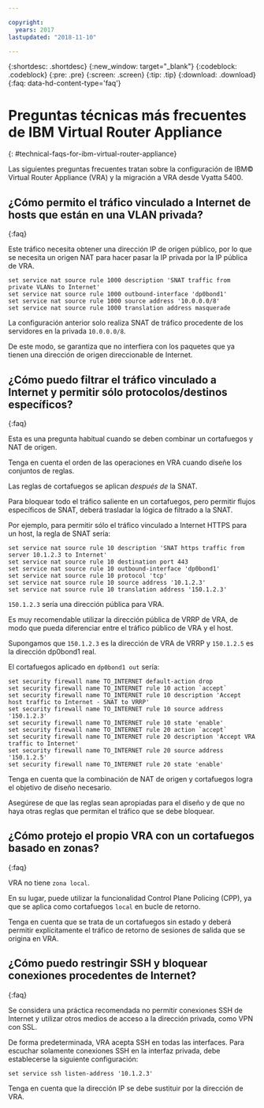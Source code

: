 ```yaml
---

copyright:
  years: 2017
lastupdated: "2018-11-10"

---
```


{:shortdesc: .shortdesc}
{:new_window: target="_blank"}
{:codeblock: .codeblock}
{:pre: .pre}
{:screen: .screen}
{:tip: .tip}
{:download: .download}
{:faq: data-hd-content-type='faq'}

# Preguntas técnicas más frecuentes de IBM Virtual Router Appliance
{: #technical-faqs-for-ibm-virtual-router-appliance}

Las siguientes preguntas frecuentes tratan sobre la configuración de IBM© Virtual Router Appliance (VRA) y la migración a VRA desde Vyatta 5400.

## ¿Cómo permito el tráfico vinculado a Internet de hosts que están en una VLAN privada?
{:faq}

Este tráfico necesita obtener una dirección IP de origen público, por lo que se necesita un origen NAT para hacer pasar la IP privada por la IP pública de VRA.

```
set service nat source rule 1000 description 'SNAT traffic from private VLANs to Internet'
set service nat source rule 1000 outbound-interface 'dp0bond1'
set service nat source rule 1000 source address '10.0.0.0/8'
set service nat source rule 1000 translation address masquerade
```

La configuración anterior solo realiza SNAT de tráfico procedente de los servidores en la privada `10.0.0.0/8`.

De este modo, se garantiza que no interfiera con los paquetes que ya tienen una dirección de origen direccionable de Internet.

## ¿Cómo puedo filtrar el tráfico vinculado a Internet y permitir sólo protocolos/destinos específicos?
{:faq}

Esta es una pregunta habitual cuando se deben combinar un cortafuegos y NAT de origen.

Tenga en cuenta el orden de las operaciones en VRA cuando diseñe los conjuntos de reglas.

Las reglas de cortafuegos se aplican *después de* la SNAT.

Para bloquear todo el tráfico saliente en un cortafuegos, pero permitir flujos específicos de SNAT, deberá trasladar la lógica de filtrado a la SNAT.

Por ejemplo, para permitir sólo el tráfico vinculado a Internet HTTPS para un host, la regla de SNAT sería:

```
set service nat source rule 10 description 'SNAT https traffic from server 10.1.2.3 to Internet'
set service nat source rule 10 destination port 443
set service nat source rule 10 outbound-interface 'dp0bond1'
set service nat source rule 10 protocol 'tcp'
set service nat source rule 10 source address '10.1.2.3'
set service nat source rule 10 translation address '150.1.2.3'
```

`150.1.2.3` sería una dirección pública para VRA. 

Es muy recomendable utilizar la dirección pública de VRRP de VRA, de modo que pueda diferenciar entre el tráfico público de VRA y el host.

Supongamos que `150.1.2.3` es la dirección de VRA de VRRP y `150.1.2.5` es la dirección dp0bond1 real.

El cortafuegos aplicado en `dp0bond1 out` sería:

```
set security firewall name TO_INTERNET default-action drop
set security firewall name TO_INTERNET rule 10 action `accept`
set security firewall name TO_INTERNET rule 10 description 'Accept host traffic to Internet - SNAT to VRRP'
set security firewall name TO_INTERNET rule 10 source address '150.1.2.3'
set security firewall name TO_INTERNET rule 10 state 'enable'
set security firewall name TO_INTERNET rule 20 action `accept`
set security firewall name TO_INTERNET rule 20 description 'Accept VRA traffic to Internet'
set security firewall name TO_INTERNET rule 20 source address '150.1.2.5'
set security firewall name TO_INTERNET rule 20 state 'enable'
```

Tenga en cuenta que la combinación de NAT de origen y cortafuegos logra el objetivo de diseño necesario. 

Asegúrese de que las reglas sean apropiadas para el diseño y de que no haya otras reglas que permitan el tráfico que se debe bloquear. 

## ¿Cómo protejo el propio VRA con un cortafuegos basado en zonas?
{:faq}

VRA no tiene `zona local`.

En su lugar, puede utilizar la funcionalidad Control Plane Policing (CPP), ya que se aplica como cortafuegos `local` en bucle de retorno.

Tenga en cuenta que se trata de un cortafuegos sin estado y deberá permitir explícitamente el tráfico de retorno de sesiones de salida que se origina en VRA.

## ¿Cómo puedo restringir SSH y bloquear conexiones procedentes de Internet?
{:faq}

Se considera una práctica recomendada no permitir conexiones SSH de Internet y utilizar otros medios de acceso a la dirección privada, como VPN con SSL.

De forma predeterminada, VRA acepta SSH en todas las interfaces.
Para escuchar solamente conexiones SSH en la interfaz privada, debe establecerse la siguiente configuración:

```
set service ssh listen-address '10.1.2.3'
```

Tenga en cuenta que la dirección IP se debe sustituir por la dirección de VRA.
